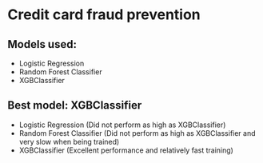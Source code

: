 # Credit card fraud prevention

## Models used:
- Logistic Regression
- Random Forest Classifier
- XGBClassifier

## Best model: XGBClassifier
- Logistic Regression (Did not perform as high as XGBClassifier)
- Random Forest Classifier (Did not perform as high as XGBClassifier and very slow when being trained)
- XGBClassifier (Excellent performance and relatively fast training)
